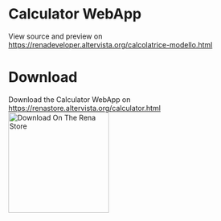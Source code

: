 # Calculator WebApp
View source and preview on https://renadeveloper.altervista.org/calcolatrice-modello.html
# Download
Download the Calculator WebApp on https://renastore.altervista.org/calculator.html
<a href="https://il-tuo-link.com">
    <img src="https://renaarcade.altervista.org/downrenas.png" alt="Download On The Rena Store" width="200">
</a>
